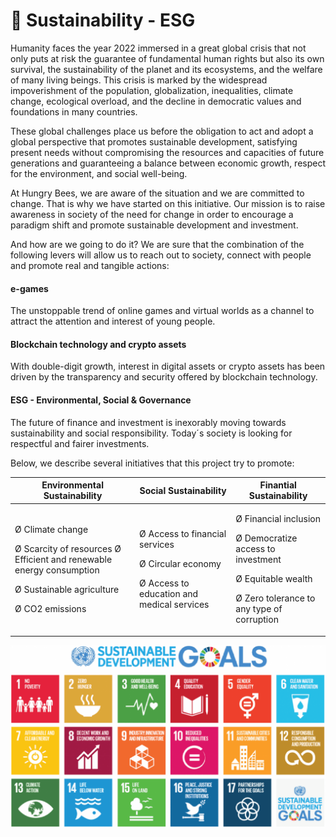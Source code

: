 # 🍃 Sustainability - ESG

Humanity faces the year 2022 immersed in a great global crisis that not only puts at risk the guarantee of fundamental human rights but also its own survival, the sustainability of the planet and its ecosystems, and the welfare of many living beings. This crisis is marked by the widespread impoverishment of the population, globalization, inequalities, climate change, ecological overload, and the decline in democratic values and foundations in many countries.

These global challenges place us before the obligation to act and adopt a global perspective that promotes sustainable development, satisfying present needs without compromising the resources and capacities of future generations and guaranteeing a balance between economic growth, respect for the environment, and social well-being.

At Hungry Bees, we are aware of the situation and we are committed to change. That is why we have started on this initiative. Our mission is to raise awareness in society of the need for change in order to encourage a paradigm shift and promote sustainable development and investment.

And how are we going to do it? We are sure that the combination of the following levers will allow us to reach out to society, connect with people and promote real and tangible actions:

#### e-games

The unstoppable trend of online games and virtual worlds as a channel to attract the attention and interest of young people.

#### Blockchain technology and crypto assets

With double-digit growth, interest in digital assets or crypto assets has been driven by the transparency and security offered by blockchain technology.

#### ESG - Environmental, Social & Governance

The future of finance and investment is inexorably moving towards sustainability and social responsibility. Today´s society is looking for respectful and fairer investments.



Below, we describe several initiatives that this project try to promote:

| **Environmental Sustainability**                                                                                                                           | **Social Sustainability**                                                                                       | **Finantial Sustainability**                                                                                                                    |
| ---------------------------------------------------------------------------------------------------------------------------------------------------------- | --------------------------------------------------------------------------------------------------------------- | ----------------------------------------------------------------------------------------------------------------------------------------------- |
| <p>Ø  Climate change</p><p>Ø Scarcity of resources Ø Efficient and renewable energy consumption </p><p>Ø Sustainable agriculture</p><p>Ø CO2 emissions</p> | <p>Ø Access to financial services</p><p>Ø Circular economy</p><p>Ø Access to education and medical services</p> | <p>Ø Financial inclusion</p><p>Ø Democratize access to investment</p><p>Ø Equitable wealth</p><p>Ø Zero tolerance to any type of corruption</p> |



![](../.gitbook/assets/sdgs.png)
